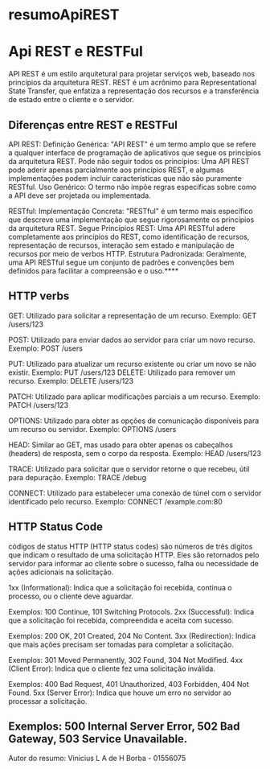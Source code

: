 # resumoApiREST

# Api REST e RESTFul
API REST é um estilo arquitetural para projetar serviços web, baseado nos princípios da arquitetura REST.
REST é um acrônimo para Representational State Transfer, que enfatiza a representação dos recursos e a transferência de estado entre o cliente e o servidor.

## Diferenças entre REST e RESTFul
API REST:
Definição Genérica: "API REST" é um termo amplo que se refere a qualquer interface de programação de aplicativos que segue os princípios da arquitetura REST.
Pode não seguir todos os princípios: Uma API REST pode aderir apenas parcialmente aos princípios REST,
e algumas implementações podem incluir características que não são puramente RESTful.
Uso Genérico: O termo não impõe regras específicas sobre como a API deve ser projetada ou implementada.

RESTful:
Implementação Concreta: "RESTful" é um termo mais específico que descreve uma implementação que segue rigorosamente os princípios da arquitetura REST.
Segue Princípios REST: Uma API RESTful adere completamente aos princípios do REST,
como identificação de recursos, representação de recursos, interação sem estado e manipulação de recursos por meio de verbos HTTP.
Estrutura Padronizada: Geralmente, uma API RESTful segue um conjunto de padrões e convenções bem definidos para facilitar a compreensão e o uso.****

## HTTP verbs
GET:
Utilizado para solicitar a representação de um recurso.
Exemplo: GET /users/123

POST:
Utilizado para enviar dados ao servidor para criar um novo recurso.
Exemplo: POST /users

PUT:
Utilizado para atualizar um recurso existente ou criar um novo se não existir.
Exemplo: PUT /users/123
DELETE:
Utilizado para remover um recurso.
Exemplo: DELETE /users/123

PATCH:
Utilizado para aplicar modificações parciais a um recurso.
Exemplo: PATCH /users/123

OPTIONS:
Utilizado para obter as opções de comunicação disponíveis para um recurso ou servidor.
Exemplo: OPTIONS /users

HEAD:
Similar ao GET, mas usado para obter apenas os cabeçalhos (headers) de resposta, sem o corpo da resposta.
Exemplo: HEAD /users/123

TRACE:
Utilizado para solicitar que o servidor retorne o que recebeu, útil para depuração.
Exemplo: TRACE /debug

CONNECT:
Utilizado para estabelecer uma conexão de túnel com o servidor identificado pelo recurso.
Exemplo: CONNECT /example.com:80

## HTTP Status Code
códigos de status HTTP (HTTP status codes) são números de três dígitos que indicam o resultado de uma solicitação HTTP.
Eles são retornados pelo servidor para informar ao cliente sobre o sucesso, falha ou necessidade de ações adicionais na solicitação.

1xx (Informational): Indica que a solicitação foi recebida, continua o processo, ou o cliente deve aguardar.

Exemplos: 100 Continue, 101 Switching Protocols.
2xx (Successful): Indica que a solicitação foi recebida, compreendida e aceita com sucesso.

Exemplos: 200 OK, 201 Created, 204 No Content.
3xx (Redirection): Indica que mais ações precisam ser tomadas para completar a solicitação.

Exemplos: 301 Moved Permanently, 302 Found, 304 Not Modified.
4xx (Client Error): Indica que o cliente fez uma solicitação inválida.

Exemplos: 400 Bad Request, 401 Unauthorized, 403 Forbidden, 404 Not Found.
5xx (Server Error): Indica que houve um erro no servidor ao processar a solicitação.

Exemplos: 500 Internal Server Error, 502 Bad Gateway, 503 Service Unavailable.
---
Autor do resumo: Vinicius L A de H Borba - 01556075
